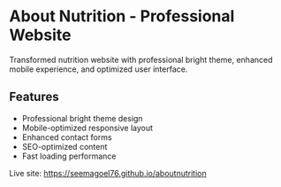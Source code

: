 # About Nutrition - Professional Website

Transformed nutrition website with professional bright theme, enhanced mobile experience, and optimized user interface.

## Features
- Professional bright theme design
- Mobile-optimized responsive layout
- Enhanced contact forms
- SEO-optimized content
- Fast loading performance

Live site: https://seemagoel76.github.io/aboutnutrition
